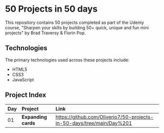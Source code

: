 # 50 Projects in 50 days

This repository contains 50 projects completed as part of the Udemy course, "Sharpen your skills by building 50+ quick, unique and fun mini projects" by Brad Traversy & Florin Pop.

## Technologies

The primary technologies used across these projects include:

- HTML5
- CSS3
- JavaScript

## Project Index

<!-- | Day | Project | Description | View (Live Demo) |
| :-- | :--- | :--- | :--- |
| 01 | **[Project 1 Name]** | [A brief, factual description of the project.] | [Link to Demo] | -->

| Day | Project             | Link                                                                    |
| :-- | :------------------ | :---------------------------------------------------------------------- |
| 01  | **Expanding cards** | https://github.com/Oliverio7/50-projects-in-50-days/tree/main/Day%201 |
